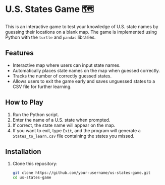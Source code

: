 # U.S. States Game 🗺️

This is an interactive game to test your knowledge of U.S. state names by guessing their locations on a blank map. The game is implemented using Python with the `turtle` and `pandas` libraries.

## Features

- Interactive map where users can input state names.
- Automatically places state names on the map when guessed correctly.
- Tracks the number of correctly guessed states.
- Allows users to exit the game early and saves unguessed states to a CSV file for further learning.

## How to Play

1. Run the Python script.
2. Enter the name of a U.S. state when prompted.
3. If correct, the state name will appear on the map.
4. If you want to exit, type `Exit`, and the program will generate a `States_to_learn.csv` file containing the states you missed.

## Installation

1. Clone this repository:

   ```bash
   git clone https://github.com/your-username/us-states-game.git
   cd us-states-game

